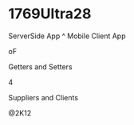 1769Ultra28
===========

ServerSide App ^ Mobile Client App

oF 

Getters and Setters 

4

Suppliers and Clients 

@2K12
